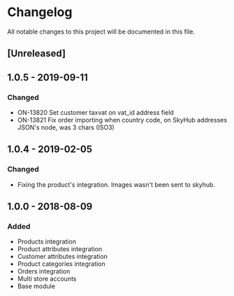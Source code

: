 # Changelog
All notable changes to this project will be documented in this file.

## [Unreleased]

## 1.0.5 - 2019-09-11
### Changed
- ON-13820 Set customer taxvat on vat_id address field
- ON-13821 Fix order importing when country code, on SkyHub addresses JSON's node, was 3 chars (ISO3)

## 1.0.4 - 2019-02-05
### Changed
- Fixing the product's integration. Images wasn't been sent to skyhub.

## 1.0.0 - 2018-08-09
### Added
- Products integration
- Product attributes integration
- Customer attributes integration
- Product categories integration
- Orders integration
- Multi store accounts
- Base module
